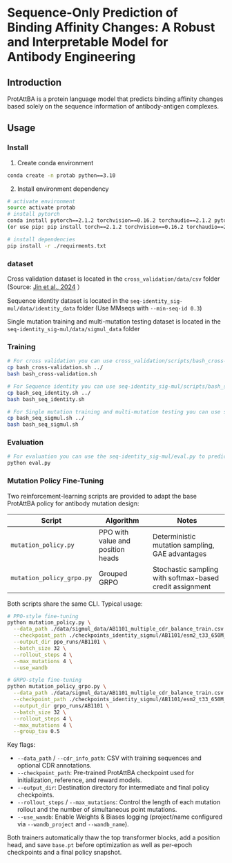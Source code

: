 # Sequence-Only Prediction of Binding Affinity Changes: A Robust and Interpretable Model for Antibody Engineering

## Introduction

ProtAttBA is a protein language model that predicts binding affinity changes based solely on the sequence information of antibody-antigen complexes.

## Usage

### Install

1. Create conda environment 

```bash
conda create -n protab python==3.10
```

2. Install environment dependency

```bash
# activate environment
source activate protab
# install pytorch
conda install pytorch==2.1.2 torchvision==0.16.2 torchaudio==2.1.2 pytorch-cuda=11.8 -c pytorch -c nvidia 
(or use pip: pip install torch==2.1.2 torchvision==0.16.2 torchaudio==2.1.2 --index-url https://download.pytorch.org/whl/cu118)

# install dependencies
pip install -r ./requirments.txt
```

### dataset

Cross validation dataset is located in the  ```cross_validation/data/csv``` folder  (Source: [Jin et al., 2024](https://github.com/ruofanjin/AttABseq)  ）

Sequence identity dataset is located in the ```seq-identity_sig-mul/data/identity_data``` folder (Use MMseqs with ```--min-seq-id 0.3```)

Single mutation training and multi-mutation testing dataset is located in the ```seq-identity_sig-mul/data/sigmul_data``` folder

### Training

```bash
# For cross validation you can use cross_validation/scripts/bash_cross-validation.sh with different args
cp bash_cross-validation.sh ../
bash bash_cross-validation.sh 

# For Sequence identity you can use seq-identity_sig-mul/scripts/bash_seq_identity.sh with different args
cp bash_seq_identity.sh ../ 
bash bash_seq_identity.sh

# For Single mutation training and multi-mutation testing you can use seq-identity_sig-mul/scripts/bash_seq_sigmul.sh with different args
cp bash_seq_sigmul.sh ../ 
bash bash_seq_sigmul.sh
```

### Evaluation

```bash
# For evaluation you can use the seq-identity_sig-mul/eval.py to predict the result by change the args
python eval.py
```

### Mutation Policy Fine-Tuning

Two reinforcement-learning scripts are provided to adapt the base ProtAttBA policy for antibody mutation design:

| Script | Algorithm | Notes |
| ------ | --------- | ----- |
| `mutation_policy.py` | PPO with value and position heads | Deterministic mutation sampling, GAE advantages |
| `mutation_policy_grpo.py` | Grouped GRPO | Stochastic sampling with softmax-based credit assignment |

Both scripts share the same CLI. Typical usage:

```bash
# PPO-style fine-tuning
python mutation_policy.py \
  --data_path ./data/sigmul_data/AB1101_multiple_cdr_balance_train.csv \
  --checkpoint_path ./checkpoints_identity_sigmul/AB1101/esm2_t33_650M_UR50D_AB1101-val_pearson_corr_lr-3e-05_loss-mse_tok33.ckpt \
  --output_dir ppo_runs/AB1101 \
  --batch_size 32 \
  --rollout_steps 4 \
  --max_mutations 4 \
  --use_wandb

# GRPO-style fine-tuning
python mutation_policy_grpo.py \
  --data_path ./data/sigmul_data/AB1101_multiple_cdr_balance_train.csv \
  --checkpoint_path ./checkpoints_identity_sigmul/AB1101/esm2_t33_650M_UR50D_AB1101-val_pearson_corr_lr-3e-05_loss-mse_tok33.ckpt \
  --output_dir grpo_runs/AB1101 \
  --batch_size 32 \
  --rollout_steps 4 \
  --max_mutations 4 \
  --group_tau 0.5
```

Key flags:

- `--data_path` / `--cdr_info_path`: CSV with training sequences and optional CDR annotations.
- `--checkpoint_path`: Pre-trained ProtAttBA checkpoint used for initialization, reference, and reward models.
- `--output_dir`: Destination directory for intermediate and final policy checkpoints.
- `--rollout_steps` / `--max_mutations`: Control the length of each mutation rollout and the number of simultaneous point mutations.
- `--use_wandb`: Enable Weights & Biases logging (project/name configured via `--wandb_project` and `--wandb_name`).

Both trainers automatically thaw the top transformer blocks, add a position head, and save `base.pt` before optimization as well as per-epoch checkpoints and a final policy snapshot.
